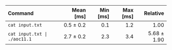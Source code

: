| Command | Mean [ms] | Min [ms] | Max [ms] | Relative |
|:---|---:|---:|---:|---:|
| `cat input.txt` | 0.5 ± 0.2 | 0.1 | 1.2 | 1.00 |
| `cat input.txt \| ./aoc11.1` | 2.7 ± 0.2 | 2.3 | 3.4 | 5.68 ± 1.90 |
